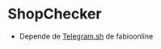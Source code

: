 # ShopChecker
* Depende de [Telegram.sh](https://github.com/fabianonline/telegram.sh) de fabioonline